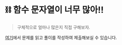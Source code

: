 # ⛓ 함수 문자열이 너무 많아!!

> 구체적으로 얼마나 많은지 직접 구해보자.


[여기](https://www.acmicpc.net/problem/30048)에서 문제를 읽고 풀이를 작성하여 제출해보실 수 있습니다.  
